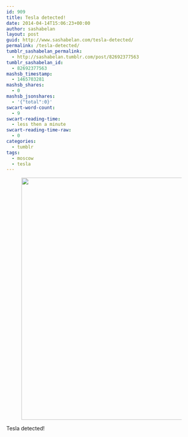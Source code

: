 ```yaml
---
id: 909
title: Tesla detected!
date: 2014-04-14T15:06:23+00:00
author: sashabelan
layout: post
guid: http://www.sashabelan.com/tesla-detected/
permalink: /tesla-detected/
tumblr_sashabelan_permalink:
  - http://sashabelan.tumblr.com/post/82692377563
tumblr_sashabelan_id:
  - 82692377563
mashsb_timestamp:
  - 1465703281
mashsb_shares:
  - 0
mashsb_jsonshares:
  - '{"total":0}'
swcart-word-count:
  - 9
swcart-reading-time:
  - less then a minute
swcart-reading-time-raw:
  - 0
categories:
  - tumblr
tags:
  - moscow
  - tesla
---
```

<div id='gallery-607' class='gallery galleryid-909 gallery-columns-1 gallery-size-full'>
  <figure class='gallery-item'> 
  
  <div class='gallery-icon landscape'>
    <img width="640" height="640" src="http://www.sashabelan.ru/wp-content/uploads/2014/04/tumblr_n410moUJJr1qarj97o1_1280.jpg" class="attachment-full size-full" alt="" srcset="http://www.sashabelan.ru/wp-content/uploads/2014/04/tumblr_n410moUJJr1qarj97o1_1280.jpg 640w, http://www.sashabelan.ru/wp-content/uploads/2014/04/tumblr_n410moUJJr1qarj97o1_1280-150x150.jpg 150w, http://www.sashabelan.ru/wp-content/uploads/2014/04/tumblr_n410moUJJr1qarj97o1_1280-300x300.jpg 300w, http://www.sashabelan.ru/wp-content/uploads/2014/04/tumblr_n410moUJJr1qarj97o1_1280-230x230.jpg 230w, http://www.sashabelan.ru/wp-content/uploads/2014/04/tumblr_n410moUJJr1qarj97o1_1280-350x350.jpg 350w" sizes="(max-width: 640px) 100vw, 640px" />
  </div></figure>
</div>

Tesla detected!